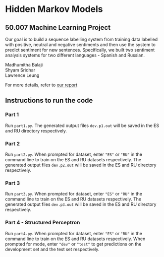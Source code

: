 # Hidden Markov Models 
## 50.007 Machine Learning Project
Our goal is to build a sequence labelling system from training data labelled with positive, neutral and negative sentiments and then use the system
to predict sentiment for new sentences. Specifically, we built two sentiment analysis systems
for two different languages - Spanish and Russian. 

Madhumitha Balaji \
Shyam Sridhar \
Lawrence Leung

For more details, refer to [our report](./50_007_Machine_Learning.pdf)

## Instructions to run the code
### Part 1
Run ```part1.py```. The generated output files ```dev.p1.out``` will be saved in the ES and RU directory respectively.

### Part 2 
Run ```part2.py```. When prompted for dataset, enter ```"ES"``` or ```"RU"``` in the command line to train on the ES and RU datasets respectively. The generated output files ```dev.p2.out``` will be saved in the ES and RU directory respectively.

### Part 3
Run ```part3.py```. When prompted for dataset, enter ```"ES"``` or ```"RU"``` in the command line to train on the ES and RU datasets respectively. The generated output files ```dev.p3.out``` will be saved in the ES and RU directory respectively.


### Part 4 - Structured Perceptron
 Run ```part4.py```. When prompted for dataset, enter ```"ES"``` or ```"RU"``` in the command line to train on the ES and RU datasets respectively. When prompted for mode, enter ```"dev"``` or ```"test"``` to get predictions on the development set and the test set respectively.
